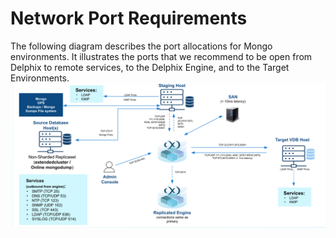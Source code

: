 # Network Port Requirements
The following diagram describes the port allocations for Mongo environments. It illustrates the ports that we recommend to be open from Delphix to remote services, to the Delphix Engine, and to the Target Environments. 
![Screenshot](../image/networkport.png)
